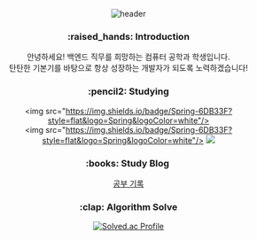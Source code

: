 <div align=center>
  
![header](https://capsule-render.vercel.app/api?type=slice&color=auto&height=150&section=header&text=Welcome&fontSize=60)

<h3> :raised_hands: Introduction </h3>

안녕하세요! 백엔드 직무를 희망하는 컴퓨터 공학과 학생입니다. <br>
탄탄한 기본기를 바탕으로 항상 성장하는 개발자가 되도록 노력하겠습니다!

<h3> :pencil2: Studying </h3>

<img src="https://img.shields.io/badge/Spring-6DB33F?style=flat&logo=Spring&logoColor=white"/>
<img src="https://img.shields.io/badge/Spring-6DB33F?style=flat&logo=Spring&logoColor=white"/>
<img src="https://img.shields.io/badge/Spring-6DB33F?style=for-the-badge&logo=Spring&logoColor=white">

<h3>:books: Study Blog </h3>
<a href="https://velog.io/@tyjk8997" > 공부 기록 </a>
  
<h3> :clap: Algorithm Solve </h3>
  
[![Solved.ac Profile](http://mazassumnida.wtf/api/generate_badge?boj=wlsrb7577)](https://solved.ac/wlsrb7577)<br/>

</div>
